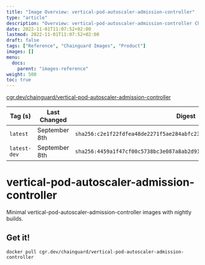 ```yaml
---
title: "Image Overview: vertical-pod-autoscaler-admission-controller"
type: "article"
description: "Overview: vertical-pod-autoscaler-admission-controller Chainguard Image"
date: 2022-11-01T11:07:52+02:00
lastmod: 2022-11-01T11:07:52+02:00
draft: false
tags: ["Reference", "Chainguard Images", "Product"]
images: []
menu:
  docs:
    parent: "images-reference"
weight: 500
toc: true
---
```


[cgr.dev/chainguard/vertical-pod-autoscaler-admission-controller](https://github.com/chainguard-images/images/tree/main/images/vertical-pod-autoscaler-admission-controller)

| Tag (s)       | Last Changed  | Digest                                                                    |
|---------------|---------------|---------------------------------------------------------------------------|
|  `latest`     | September 8th | `sha256:c2e1f22fdfea48de2271f5ae284abfc23d1bd7cfc56e041cb46a358d5c92ab01` |
|  `latest-dev` | September 8th | `sha256:4459a1f47cf00c5738bc3e087a8ab2d91e699daa2f60c23dee2ea780fad82806` |

# vertical-pod-autoscaler-admission-controller

Minimal vertical-pod-autoscaler-admission-controller images with nightly builds.

## Get it!

```shell
docker pull cgr.dev/chainguard/vertical-pod-autoscaler-admission-controller
```

